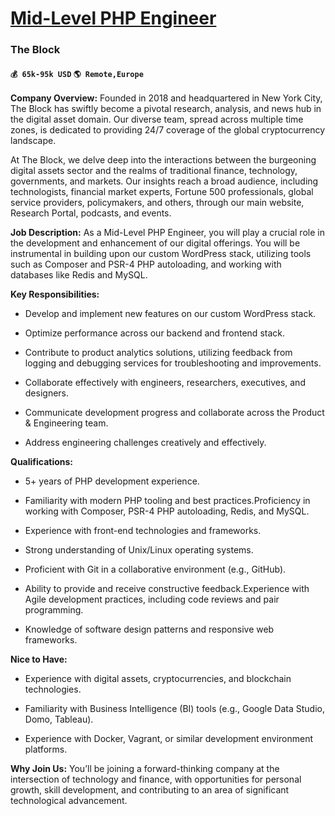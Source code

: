 # [Mid-Level PHP Engineer](https://www.remotewlb.com/apply/mid-level-php-engineer)  
### The Block  
#### `💰 65k-95k USD` `🌎 Remote,Europe`  

**Company Overview:** Founded in 2018 and headquartered in New York City, The Block has swiftly become a pivotal research, analysis, and news hub in the digital asset domain. Our diverse team, spread across multiple time zones, is dedicated to providing 24/7 coverage of the global cryptocurrency landscape.

At The Block, we delve deep into the interactions between the burgeoning digital assets sector and the realms of traditional finance, technology, governments, and markets. Our insights reach a broad audience, including technologists, financial market experts, Fortune 500 professionals, global service providers, policymakers, and others, through our main website, Research Portal, podcasts, and events.

 **Job Description:** As a Mid-Level PHP Engineer, you will play a crucial role in the development and enhancement of our digital offerings. You will be instrumental in building upon our custom WordPress stack, utilizing tools such as Composer and PSR-4 PHP autoloading, and working with databases like Redis and MySQL.

 **Key Responsibilities:**

* Develop and implement new features on our custom WordPress stack.

* Optimize performance across our backend and frontend stack.

* Contribute to product analytics solutions, utilizing feedback from logging and debugging services for troubleshooting and improvements.

* Collaborate effectively with engineers, researchers, executives, and designers.

* Communicate development progress and collaborate across the Product & Engineering team.

* Address engineering challenges creatively and effectively.

 **Qualifications:**

* 5+ years of PHP development experience.

* Familiarity with modern PHP tooling and best practices.Proficiency in working with Composer, PSR-4 PHP autoloading, Redis, and MySQL.

* Experience with front-end technologies and frameworks.

* Strong understanding of Unix/Linux operating systems.

* Proficient with Git in a collaborative environment (e.g., GitHub).

* Ability to provide and receive constructive feedback.Experience with Agile development practices, including code reviews and pair programming.

* Knowledge of software design patterns and responsive web frameworks.

 **Nice to Have:**

* Experience with digital assets, cryptocurrencies, and blockchain technologies.

* Familiarity with Business Intelligence (BI) tools (e.g., Google Data Studio, Domo, Tableau).

* Experience with Docker, Vagrant, or similar development environment platforms.

  

 **Why Join Us:** You’ll be joining a forward-thinking company at the intersection of technology and finance, with opportunities for personal growth, skill development, and contributing to an area of significant technological advancement.

